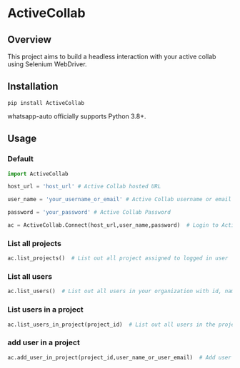 # ActiveCollab

## Overview
This project aims to build a headless interaction with your active collab using Selenium WebDriver.


## Installation

```console
pip install ActiveCollab
```

whatsapp-auto officially supports Python 3.8+.

## Usage

### Default

```python
import ActiveCollab

host_url = 'host_url' # Active Collab hosted URL  

user_name = 'your_username_or_email' # Active Collab username or email

password = 'your_password' # Active Collab Password

ac = ActiveCollab.Connect(host_url,user_name,password)  # Login to Active Collab
```


### List all projects

```python
ac.list_projects()  # List out all project assigned to logged in user
```

### List all users

```python
ac.list_users()  # List out all users in your organization with id, name and email
```

### List users in a project

```python
ac.list_users_in_project(project_id)  # List out all users in the project (project_id)
```

### add user in a project

```python
ac.add_user_in_project(project_id,user_name_or_user_email)  # Add user in provided project_id
```
